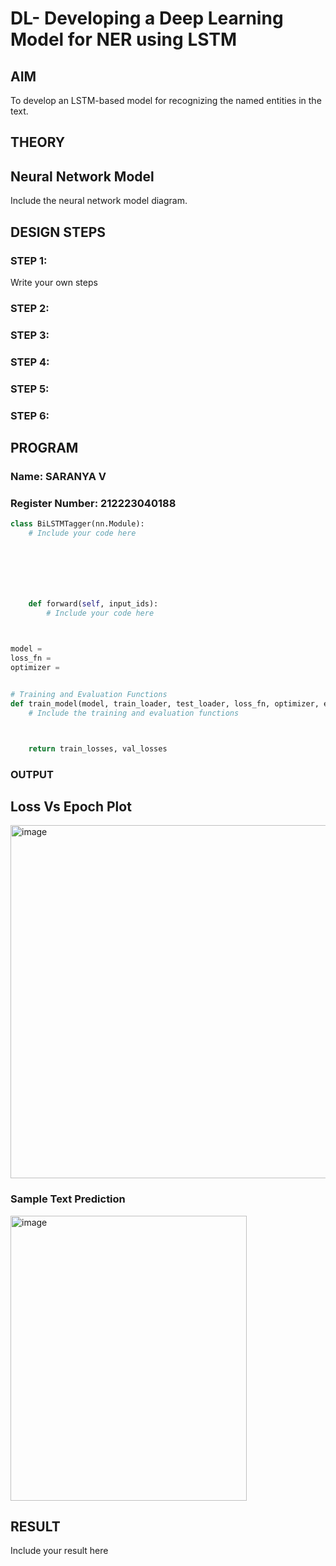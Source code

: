 # DL- Developing a Deep Learning Model for NER using LSTM

## AIM
To develop an LSTM-based model for recognizing the named entities in the text.

## THEORY


## Neural Network Model
Include the neural network model diagram.

## DESIGN STEPS
### STEP 1: 

Write your own steps

### STEP 2: 



### STEP 3: 



### STEP 4: 



### STEP 5: 



### STEP 6: 





## PROGRAM

### Name: SARANYA V

### Register Number: 212223040188

```python
class BiLSTMTagger(nn.Module):
    # Include your code here







    def forward(self, input_ids):
        # Include your code here
        


model = 
loss_fn = 
optimizer = 


# Training and Evaluation Functions
def train_model(model, train_loader, test_loader, loss_fn, optimizer, epochs=3):
    # Include the training and evaluation functions



    return train_losses, val_losses


```

### OUTPUT

## Loss Vs Epoch Plot

<img width="710" height="565" alt="image" src="https://github.com/user-attachments/assets/07264f1f-3425-4256-b615-2f3d3789ed96" />

### Sample Text Prediction
<img width="378" height="456" alt="image" src="https://github.com/user-attachments/assets/b393d060-ec58-4f36-b719-ac1d01a54074" />


## RESULT
Include your result here
